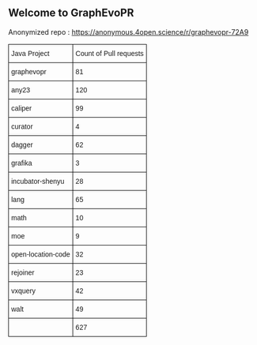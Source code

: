 ## Welcome to GraphEvoPR

Anonymized repo : https://anonymous.4open.science/r/graphevopr-72A9

<style type="text/css">
.tg  {border-collapse:collapse;border-spacing:0;}
.tg td{border-color:black;border-style:solid;border-width:1px;font-family:Arial, sans-serif;font-size:14px;
  overflow:hidden;padding:10px 5px;word-break:normal;}
.tg th{border-color:black;border-style:solid;border-width:1px;font-family:Arial, sans-serif;font-size:14px;
  font-weight:normal;overflow:hidden;padding:10px 5px;word-break:normal;}
.tg .tg-7zrl{text-align:left;vertical-align:bottom}
</style>
<table class="tg">
<thead>
  <tr>
    <th class="tg-7zrl">Java Project</th>
    <th class="tg-7zrl">Count of Pull requests</th>
  </tr>
</thead>
<tbody>
  <tr>
    <td class="tg-7zrl">graphevopr</td>
    <td class="tg-7zrl">81</td>
  </tr>
  <tr>
    <td class="tg-7zrl">any23</td>
    <td class="tg-7zrl">120</td>
  </tr>
  <tr>
    <td class="tg-7zrl">caliper</td>
    <td class="tg-7zrl">99</td>
  </tr>
  <tr>
    <td class="tg-7zrl">curator</td>
    <td class="tg-7zrl">4</td>
  </tr>
  <tr>
    <td class="tg-7zrl">dagger</td>
    <td class="tg-7zrl">62</td>
  </tr>
  <tr>
    <td class="tg-7zrl">grafika</td>
    <td class="tg-7zrl">3</td>
  </tr>
  <tr>
    <td class="tg-7zrl">incubator-shenyu</td>
    <td class="tg-7zrl">28</td>
  </tr>
  <tr>
    <td class="tg-7zrl">lang</td>
    <td class="tg-7zrl">65</td>
  </tr>
  <tr>
    <td class="tg-7zrl">math</td>
    <td class="tg-7zrl">10</td>
  </tr>
  <tr>
    <td class="tg-7zrl">moe</td>
    <td class="tg-7zrl">9</td>
  </tr>
  <tr>
    <td class="tg-7zrl">open-location-code</td>
    <td class="tg-7zrl">32</td>
  </tr>
  <tr>
    <td class="tg-7zrl">rejoiner</td>
    <td class="tg-7zrl">23</td>
  </tr>
  <tr>
    <td class="tg-7zrl">vxquery</td>
    <td class="tg-7zrl">42</td>
  </tr>
  <tr>
    <td class="tg-7zrl">walt</td>
    <td class="tg-7zrl">49</td>
  </tr>
  <tr>
    <td class="tg-7zrl"></td>
    <td class="tg-7zrl">627</td>
  </tr>
</tbody>
</table>

